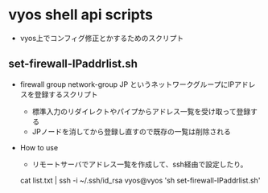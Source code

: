 # vyos shell api scripts

- vyos上でコンフィグ修正とかするためのスクリプト

## set-firewall-IPaddrlist.sh

- firewall group network-group JP というネットワークグループにIPアドレスを登録するスクリプト
    - 標準入力のリダイレクトやパイプからアドレス一覧を受け取って登録する
    - JPノードを消してから登録し直すので既存の一覧は削除される

- How to use
    - リモートサーバでアドレス一覧を作成して、ssh経由で設定したり。

     cat list.txt | ssh -i ~/.ssh/id_rsa vyos@vyos 'sh set-firewall-IPaddrlist.sh'

